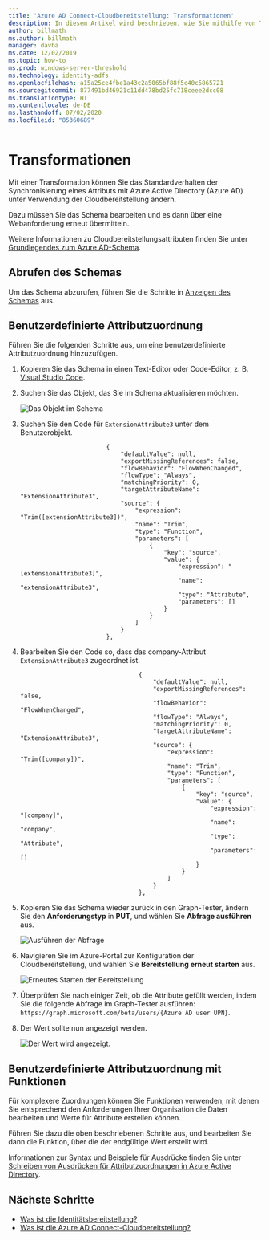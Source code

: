 ```yaml
---
title: 'Azure AD Connect-Cloudbereitstellung: Transformationen'
description: In diesem Artikel wird beschrieben, wie Sie mithilfe von Transformationen die Standardattributzuordnungen ändern können.
author: billmath
ms.author: billmath
manager: davba
ms.date: 12/02/2019
ms.topic: how-to
ms.prod: windows-server-threshold
ms.technology: identity-adfs
ms.openlocfilehash: a15a25ce4fbe1a43c2a5065bf88f5c40c5865721
ms.sourcegitcommit: 877491bd46921c11dd478bd25fc718ceee2dcc08
ms.translationtype: HT
ms.contentlocale: de-DE
ms.lasthandoff: 07/02/2020
ms.locfileid: "85360689"
---
```

# <a name="transformations"></a>Transformationen

Mit einer Transformation können Sie das Standardverhalten der Synchronisierung eines Attributs mit Azure Active Directory (Azure AD) unter Verwendung der Cloudbereitstellung ändern.

Dazu müssen Sie das Schema bearbeiten und es dann über eine Webanforderung erneut übermitteln.

Weitere Informationen zu Cloudbereitstellungsattributen finden Sie unter [Grundlegendes zum Azure AD-Schema](concept-attributes.md).


## <a name="retrieve-the-schema"></a>Abrufen des Schemas
Um das Schema abzurufen, führen Sie die Schritte in [Anzeigen des Schemas](concept-attributes.md#view-the-schema) aus. 

## <a name="custom-attribute-mapping"></a>Benutzerdefinierte Attributzuordnung
Führen Sie die folgenden Schritte aus, um eine benutzerdefinierte Attributzuordnung hinzuzufügen.

1. Kopieren Sie das Schema in einen Text-Editor oder Code-Editor, z. B. [Visual Studio Code](https://code.visualstudio.com/).
1. Suchen Sie das Objekt, das Sie im Schema aktualisieren möchten.

   ![Das Objekt im Schema](media/how-to-transformation/transform1.png)</br>
1. Suchen Sie den Code für `ExtensionAttribute3` unter dem Benutzerobjekt.

    ```
                            {
                                "defaultValue": null,
                                "exportMissingReferences": false,
                                "flowBehavior": "FlowWhenChanged",
                                "flowType": "Always",
                                "matchingPriority": 0,
                                "targetAttributeName": "ExtensionAttribute3",
                                "source": {
                                    "expression": "Trim([extensionAttribute3])",
                                    "name": "Trim",
                                    "type": "Function",
                                    "parameters": [
                                        {
                                            "key": "source",
                                            "value": {
                                                "expression": "[extensionAttribute3]",
                                                "name": "extensionAttribute3",
                                                "type": "Attribute",
                                                "parameters": []
                                            }
                                        }
                                    ]
                                }
                            },
    ```
1. Bearbeiten Sie den Code so, dass das company-Attribut `ExtensionAttribute3` zugeordnet ist.

   ```
                                    {
                                        "defaultValue": null,
                                        "exportMissingReferences": false,
                                        "flowBehavior": "FlowWhenChanged",
                                        "flowType": "Always",
                                        "matchingPriority": 0,
                                        "targetAttributeName": "ExtensionAttribute3",
                                        "source": {
                                            "expression": "Trim([company])",
                                            "name": "Trim",
                                            "type": "Function",
                                            "parameters": [
                                                {
                                                    "key": "source",
                                                    "value": {
                                                        "expression": "[company]",
                                                        "name": "company",
                                                        "type": "Attribute",
                                                        "parameters": []
                                                    }
                                                }
                                            ]
                                        }
                                    },
   ```
 1. Kopieren Sie das Schema wieder zurück in den Graph-Tester, ändern Sie den **Anforderungstyp** in **PUT**, und wählen Sie **Abfrage ausführen** aus.

    ![Ausführen der Abfrage](media/how-to-transformation/transform2.png)

 1. Navigieren Sie im Azure-Portal zur Konfiguration der Cloudbereitstellung, und wählen Sie **Bereitstellung erneut starten** aus.

    ![Erneutes Starten der Bereitstellung](media/how-to-transformation/transform3.png)

 1. Überprüfen Sie nach einiger Zeit, ob die Attribute gefüllt werden, indem Sie die folgende Abfrage im Graph-Tester ausführen: `https://graph.microsoft.com/beta/users/{Azure AD user UPN}`.
 1. Der Wert sollte nun angezeigt werden.

    ![Der Wert wird angezeigt.](media/how-to-transformation/transform4.png)

## <a name="custom-attribute-mapping-with-function"></a>Benutzerdefinierte Attributzuordnung mit Funktionen
Für komplexere Zuordnungen können Sie Funktionen verwenden, mit denen Sie entsprechend den Anforderungen Ihrer Organisation die Daten bearbeiten und Werte für Attribute erstellen können.

Führen Sie dazu die oben beschriebenen Schritte aus, und bearbeiten Sie dann die Funktion, über die der endgültige Wert erstellt wird.

Informationen zur Syntax und Beispiele für Ausdrücke finden Sie unter [Schreiben von Ausdrücken für Attributzuordnungen in Azure Active Directory](reference-expressions.md).


## <a name="next-steps"></a>Nächste Schritte 

- [Was ist die Identitätsbereitstellung?](what-is-provisioning.md)
- [Was ist die Azure AD Connect-Cloudbereitstellung?](what-is-cloud-provisioning.md)
